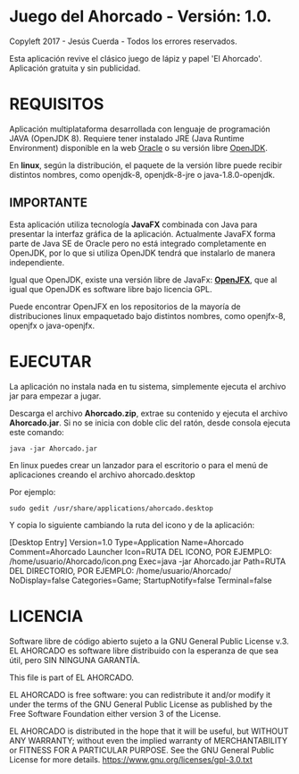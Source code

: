 # Juego del Ahorcado - Versión: 1.0.
Copyleft 2017 - Jesús Cuerda - Todos los errores reservados.

Esta aplicación revive el clásico juego de lápiz y papel 'El Ahorcado'.
Aplicación gratuita y sin publicidad.

# REQUISITOS

Aplicación multiplataforma desarrollada con lenguaje de programación JAVA (OpenJDK 8). Requiere tener instalado JRE (Java Runtime Environment) disponible en la web [Oracle](https://www.java.com/es) o su versión libre [OpenJDK](http://openjdk.java.net/).

En **linux**, según la distribución, el paquete de la versión libre puede recibir distintos nombres, como openjdk-8, openjdk-8-jre o java-1.8.0-openjdk.

## IMPORTANTE

Esta aplicación utiliza tecnología **JavaFX** combinada con Java para presentar la interfaz gráfica de la aplicación. Actualmente JavaFX forma parte de Java SE de Oracle pero no está integrado completamente en OpenJDK, por lo que si utiliza OpenJDK tendrá que instalarlo de manera independiente.

Igual que OpenJDK, existe una versión libre de JavaFx: [**OpenJFX**](https://wiki.openjdk.java.net/display/OpenJFX/Main), que al igual que OpenJDK es software libre bajo licencia GPL.

Puede encontrar OpenJFX en los repositorios de la mayoría de distribuciones linux empaquetado bajo distintos nombres, como openjfx-8, openjfx o java-openjfx.

# EJECUTAR

La aplicación no instala nada en tu sistema, simplemente ejecuta el archivo jar para empezar a jugar.

Descarga el archivo **Ahorcado.zip**, extrae su contenido y ejecuta el archivo **Ahorcado.jar**. Si no se inicia con doble clic del ratón, desde consola ejecuta este comando:

`java -jar Ahorcado.jar`

En linux puedes crear un lanzador para el escritorio o para el menú de aplicaciones creando el archivo ahorcado.desktop

Por ejemplo:

`sudo gedit /usr/share/applications/ahorcado.desktop`

Y copia lo siguiente cambiando la ruta del icono y de la aplicación:

[Desktop Entry]
Version=1.0
Type=Application
Name=Ahorcado
Comment=Ahorcado Launcher
Icon=RUTA DEL ICONO, POR EJEMPLO: /home/usuario/Ahorcado/icon.png
Exec=java -jar Ahorcado.jar
Path=RUTA DEL DIRECTORIO, POR EJEMPLO: /home/usuario/Ahorcado/
NoDisplay=false
Categories=Game;
StartupNotify=false
Terminal=false

# LICENCIA

Software libre de código abierto sujeto a la GNU General Public License v.3. EL AHORCADO es software libre distribuido con la esperanza de que sea útil, pero SIN NINGUNA GARANTÍA.

This file is part of EL AHORCADO.

EL AHORCADO is free software: you can redistribute it and/or modify it under the terms of the GNU General Public License as published by the Free Software Foundation either version 3 of the License.

EL AHORCADO is distributed in the hope that it will be useful, but WITHOUT ANY WARRANTY; without even the implied warranty of MERCHANTABILITY or FITNESS FOR A PARTICULAR PURPOSE.  See the GNU General Public License for more details. https://www.gnu.org/licenses/gpl-3.0.txt

